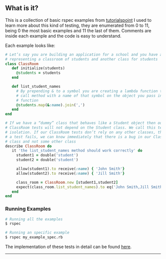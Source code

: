## What is it?

This is a collection of basic rspec examples from [tutorialspoint](https://www.tutorialspoint.com) I used to learn more about this kind of testing, they are enumerated from 0 to 11, being 0 the most basic examples and 11 the last of them. Comments are inside each example and the code is easy to understand.

Each example looks like:

```ruby
# Let’s say you are building an application for a school and you have a class
# representing a classroom of students and another class for students
class ClassRoom
   def initialize(students)
     @students = students
   end

   def list_student_names
     # By prepending & to a symbol you are creating a lambda function that will
     # call method with a name of that symbol on the object you pass into this
     # function
     @students.map(&:name).join(',')
   end
end

# If we have a “dummy” class that behaves like a Student object then our
# ClassRoom tests will not depend on the Student class. We call this test
# isolation. If our ClassRoom tests don’t rely on any other classes, then when
# a test fails, we can know immediately that there is a bug in our ClassRoom
# class and not some other class
describe ClassRoom do
   it 'the list_student_names method should work correctly' do
     student1 = double('student')
     student2 = double('student')

     allow(student1).to receive(:name) { 'John Smith'}
     allow(student2).to receive(:name) { 'Jill Smith'}

     class_room = ClassRoom.new [student1,student2]
     expect(class_room.list_student_names).to eq('John Smith,Jill Smith')
   end
end
```

### Running Examples
```bash
# Running all the examples
$ rspec

# Running an specific example
$ rspec my_example_spec.rb
```

The implementation of these tests in detail can be found [here](https://www.tutorialspoint.com/rspec/index.htm).

---
